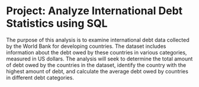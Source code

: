 # Project: Analyze International Debt Statistics using SQL

The purpose of this analysis is to examine international debt data collected by the World Bank for developing countries. The dataset includes information about the debt owed by these countries in various categories, measured in US dollars. The analysis will seek to determine the total amount of debt owed by the countries in the dataset, identify the country with the highest amount of debt, and calculate the average debt owed by countries in different debt categories.
